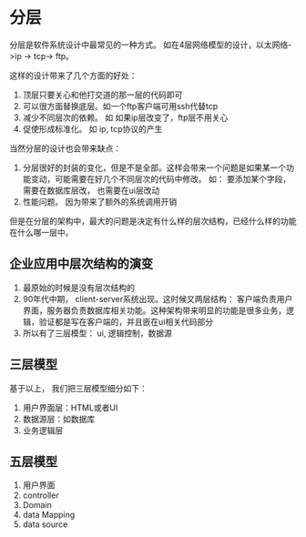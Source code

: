 # 分层
分层是软件系统设计中最常见的一种方式。 如在4层网络模型的设计，以太网络->ip -> tcp-> ftp。

这样的设计带来了几个方面的好处：

1. 顶层只要关心和他打交道的那一层的代码即可
2. 可以很方面替换底层。如一个ftp客户端可用ssh代替tcp
3. 减少不同层次的依赖。 如 如果ip层改变了，ftp层不用关心
4. 促使形成标准化。 如 ip, tcp协议的产生

当然分层的设计也会带来缺点：

1. 分层很好的封装的变化，但是不是全部。这样会带来一个问题是如果某一个功能变动，可能需要在好几个不同层次的代码中修改。 如： 要添加某个字段， 需要在数据库层改， 也需要在ui层改动
2. 性能问题。 因为带来了额外的系统调用开销

但是在分层的架构中，最大的问题是决定有什么样的层次结构，已经什么样的功能在什么哪一层中。


## 企业应用中层次结构的演变

1. 最原始的时候是没有层次结构的
2. 90年代中期， client-server系统出现。这时候又两层结构： 客户端负责用户界面，服务器负责数据库相关功能。这种架构带来明显的功能是很多业务，逻辑，验证都是写在客户端的，并且嵌在ui相关代码部分
3. 所以有了三层模型： ui, 逻辑控制，数据源

## 三层模型
基于以上， 我们把三层模型细分如下：

1. 用户界面层：HTML或者UI
2. 数据源层：如数据库
3. 业务逻辑层

## 五层模型
1. 用户界面
2. controller
3. Domain
4. data Mapping
5. data source
